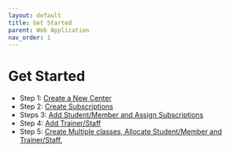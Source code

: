 ```yaml
---
layout: default
title: Get Started
parent: Web Application
nav_order: 1
---
```


<script src="/auth.js"></script>

# Get Started

-   Step 1: <a href="/web/centre/add-new.html?onboard=true">Create a New Center</a>
-   Step 2: <a href="/web/subscriptions/add-new.html?onboard=true">Create Subscriptions</a>
-   Steps 3: <a href="/web/students/add-new.html?onboard=true">Add Student/Member and Assign Subscriptions</a>
-   Step 4: <a href="/web/trainers/add-new.html?onboard=true">Add Trainer/Staff</a>
-   Step 5: <a href="/web/slots/add-new.html?onboard=true">Create Multiple classes, Allocate Student/Member and Trainer/Staff.</a>
